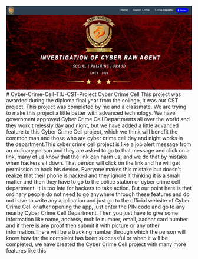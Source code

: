 <img src="images/screenshots/Header.png">
# Cyber-Crime-Cell-TIU-CST-Project
Cyber Crime Cell This project was awarded during the diploma final year from the college, it was our CST project. This project was completed by me and a classmate. We are trying to make this project a little better with advanced technology. We have government approved Cyber Crime Cell Departments all over the world and they work tirelessly day and night, but we have added a little advanced feature to this Cyber Crime Cell project, which we think will benefit the common man and those who are cyber crime cell day and night works in the department.This cyber crime cell project is like a job alert message from an ordinary person and they are asked to go to that message and click on a link, many of us know that the link can harm us, and we do that by mistake when hackers sit down. That person will click on the link and he will get permission to hack his device. Everyone makes this mistake but doesn't realize that their phone is hacked and they ignore it thinking it is a small matter and then they have to go to the police station or cyber crime cell department. It is too late for hackers to take action. But our point here is that ordinary people do not need to go anywhere through these features and do not have to write any application and just go to the official website of Cyber Crime Cell or after opening the app, just enter the PIN code and go to any nearby Cyber Crime Cell Department. Then you just have to give some information like name, address, mobile number, email, aadhar card number and if there is any proof then submit it with picture or any other information.There will be a tracking number through which the person will know how far the complaint has been successful or when it will be completed, we have created the Cyber Crime Cell project with many more features like this
